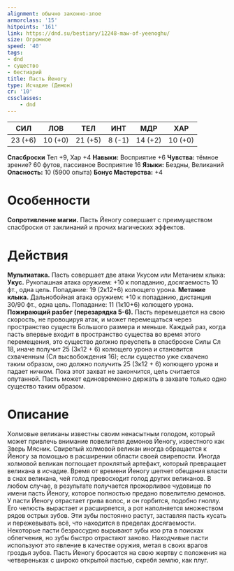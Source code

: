 ```yaml
---
alignment: обычно законно-злое
armorclass: '15'
hitpoints: '161'
link: https://dnd.su/bestiary/12248-maw-of-yeenoghu/
size: Огромное
speed: '40'
tags:
- dnd
- существо
- бестиарий
title: Пасть Йеногу
type: Исчадие (Демон)
cr: '10'
cssclasses:
    - dnd
---
```



| СИЛ | ЛОВ | ТЕЛ | ИНТ | МДР | ХАР |
|---|---|---|---|---|---|
| 23 (+6) | 10 (+0) | 21 (+5) | 8 (-1) | 14 (+2) | 10 (+0) |
**Спасброски** Тел +9, Хар +4
**Навыки:** Восприятие +6
**Чувства:** тёмное зрение? 60 футов, пассивное Восприятие 16
**Языки:** Бездны, Великаний
**Опасность:** 10 (5900 опыта)
**Бонус Мастерства:** +4


# Особенности
**Сопротивление магии.** Пасть Йеногу совершает с преимуществом спасброски от заклинаний и прочих магических эффектов.


# Действия
**Мультиатака.** Пасть совершает две атаки Укусом или Метанием клыка:
**Укус.** Рукопашная атака оружием: +10 к попаданию, досягаемость 10 фт., одна цель. Попадание: 19 (2к12+6) колющего урона.
**Метание клыка.** Дальнобойная атака оружием: +10 к попаданию, дистанция 30/90 фт., одна цель. Попадание: 11 (1к10+6) колющего урона.
**Пожирающий разбег (перезарядка 5-6).** Пасть перемещается на свою скорость, не провоцируя атак, и может перемещаться через пространство существ Большого размера и меньше. Каждый раз, когда пасть впервые входит в пространство существа во время этого перемещения, это существо должно преуспеть в спасброске Силы Сл 18, иначе получит 25 (3к12 + 6) колющего урона и становится схваченным (Сл высвобождения 16); если существо уже схвачено таким образом, оно должно получить 25 (3к12 + 6) колющего урона и падает ничком. Пока этот захват не закончится, цель считается опутанной. Пасть может единовременно держать в захвате только одно существо таким образом.


# Описание
Холмовые великаны известны своим ненасытным голодом, который может привлечь внимание повелителя демонов Йеногу, известного как Зверь Мясник. Свирепый холмовой великан иногда обращается к Йеногу за помощью в расширении области своей свирепости. Иногда холмовой великан поглощает проклятый артефакт, который превращает великана в исчадие. Время от времени Йеногу шепчет обещания власти в снах великана, чей голод превосходит голод других великанов. В любом случае, в результате получается прожорливое чудовище по имени пасть Йеногу, которое полностью предано повелителю демонов. У пасти Йеногу отрастает грива волос, и он горбится, подобно гноллу. Его челюсть вырастает и расширяется, а рот наполняется множеством рядов острых зубов. Эти зубы постоянно растут, заставляя пасть кусать и пережевывать всё, что находится в пределах досягаемости. Некоторые пасти безрассудно вырывают зубы изо рта в поисках облегчения, но зубы быстро отрастают заново. Находчивые пасти используют это явление в качестве оружия, метая в своих врагов гроздья зубов. Пасть Йеногу бросается на свою жертву с положения на четвереньках с широко открытой пастью, скребя землю, как плуг.